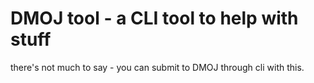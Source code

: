 # DMOJ tool - a CLI tool to help with stuff

there's not much to say - you can submit to DMOJ through cli with this.

